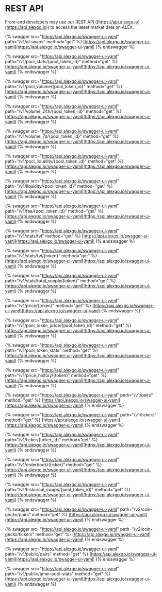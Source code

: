 # REST API

Front-end developers may use our REST API ([https://api.alexgo.io](https://api.alexgo.io)) to access the latest market data on ALEX.

{% swagger src="https://api.alexgo.io/swagger-ui-yaml" path="/v1/allswaps" method="get" %}
[https://api.alexgo.io/swagger-ui-yaml](https://api.alexgo.io/swagger-ui-yaml)
{% endswagger %}

{% swagger src="https://api.alexgo.io/swagger-ui-yaml" path="/v1/pool_stats/{pool_token_id}" method="get" %}
[https://api.alexgo.io/swagger-ui-yaml](https://api.alexgo.io/swagger-ui-yaml)
{% endswagger %}

{% swagger src="https://api.alexgo.io/swagger-ui-yaml" path="/v1/pool_volume/{pool_token_id}" method="get" %}
[https://api.alexgo.io/swagger-ui-yaml](https://api.alexgo.io/swagger-ui-yaml)
{% endswagger %}

{% swagger src="https://api.alexgo.io/swagger-ui-yaml" path="/v1/volume_24h/{pool_token_id}" method="get" %}
[https://api.alexgo.io/swagger-ui-yaml](https://api.alexgo.io/swagger-ui-yaml)
{% endswagger %}

{% swagger src="https://api.alexgo.io/swagger-ui-yaml" path="/v1/volume_7d/{pool_token_id}" method="get" %}
[https://api.alexgo.io/swagger-ui-yaml](https://api.alexgo.io/swagger-ui-yaml)
{% endswagger %}

{% swagger src="https://api.alexgo.io/swagger-ui-yaml" path="/v1/pool_liquidity/{pool_token_id}" method="get" %}
[https://api.alexgo.io/swagger-ui-yaml](https://api.alexgo.io/swagger-ui-yaml)
{% endswagger %}

{% swagger src="https://api.alexgo.io/swagger-ui-yaml" path="/v1/liquidity/{pool_token_id}" method="get" %}
[https://api.alexgo.io/swagger-ui-yaml](https://api.alexgo.io/swagger-ui-yaml)
{% endswagger %}

{% swagger src="https://api.alexgo.io/swagger-ui-yaml" path="/v1/fee/{pool_token_id}" method="get" %}
[https://api.alexgo.io/swagger-ui-yaml](https://api.alexgo.io/swagger-ui-yaml)
{% endswagger %}

{% swagger src="https://api.alexgo.io/swagger-ui-yaml" path="/v1/stats/tvl" method="get" %}
[https://api.alexgo.io/swagger-ui-yaml](https://api.alexgo.io/swagger-ui-yaml)
{% endswagger %}

{% swagger src="https://api.alexgo.io/swagger-ui-yaml" path="/v1/stats/tvl/{token}" method="get" %}
[https://api.alexgo.io/swagger-ui-yaml](https://api.alexgo.io/swagger-ui-yaml)
{% endswagger %}

{% swagger src="https://api.alexgo.io/swagger-ui-yaml" path="/v1/stats/total_supply/{token}" method="get" %}
[https://api.alexgo.io/swagger-ui-yaml](https://api.alexgo.io/swagger-ui-yaml)
{% endswagger %}

{% swagger src="https://api.alexgo.io/swagger-ui-yaml" path="/v1/price/{token}" method="get" %}
[https://api.alexgo.io/swagger-ui-yaml](https://api.alexgo.io/swagger-ui-yaml)
{% endswagger %}

{% swagger src="https://api.alexgo.io/swagger-ui-yaml" path="/v1/pool_token_price/{pool_token_id}" method="get" %}
[https://api.alexgo.io/swagger-ui-yaml](https://api.alexgo.io/swagger-ui-yaml)
{% endswagger %}

{% swagger src="https://api.alexgo.io/swagger-ui-yaml" path="/v1/pool_token_stats" method="get" %}
[https://api.alexgo.io/swagger-ui-yaml](https://api.alexgo.io/swagger-ui-yaml)
{% endswagger %}

{% swagger src="https://api.alexgo.io/swagger-ui-yaml" path="/v1/price_history/{token}" method="get" %}
[https://api.alexgo.io/swagger-ui-yaml](https://api.alexgo.io/swagger-ui-yaml)
{% endswagger %}

{% swagger src="https://api.alexgo.io/swagger-ui-yaml" path="/v1/pairs" method="get" %}
[https://api.alexgo.io/swagger-ui-yaml](https://api.alexgo.io/swagger-ui-yaml)
{% endswagger %}

{% swagger src="https://api.alexgo.io/swagger-ui-yaml" path="/v1/tickers" method="get" %}
[https://api.alexgo.io/swagger-ui-yaml](https://api.alexgo.io/swagger-ui-yaml)
{% endswagger %}

{% swagger src="https://api.alexgo.io/swagger-ui-yaml" path="/v1/ticker/{ticker_id}" method="get" %}
[https://api.alexgo.io/swagger-ui-yaml](https://api.alexgo.io/swagger-ui-yaml)
{% endswagger %}

{% swagger src="https://api.alexgo.io/swagger-ui-yaml" path="/v1/orderbook/{ticker}" method="get" %}
[https://api.alexgo.io/swagger-ui-yaml](https://api.alexgo.io/swagger-ui-yaml)
{% endswagger %}

{% swagger src="https://api.alexgo.io/swagger-ui-yaml" path="/v1/historical_swaps/{pool_token_id}" method="get" %}
[https://api.alexgo.io/swagger-ui-yaml](https://api.alexgo.io/swagger-ui-yaml)
{% endswagger %}

{% swagger src="https://api.alexgo.io/swagger-ui-yaml" path="/v2/coin-gecko/pairs" method="get" %}
[https://api.alexgo.io/swagger-ui-yaml](https://api.alexgo.io/swagger-ui-yaml)
{% endswagger %}

{% swagger src="https://api.alexgo.io/swagger-ui-yaml" path="/v2/coin-gecko/tickers" method="get" %}
[https://api.alexgo.io/swagger-ui-yaml](https://api.alexgo.io/swagger-ui-yaml)
{% endswagger %}

{% swagger src="https://api.alexgo.io/swagger-ui-yaml" path="/v1/public/pairs" method="get" %}
[https://api.alexgo.io/swagger-ui-yaml](https://api.alexgo.io/swagger-ui-yaml)
{% endswagger %}

{% swagger src="https://api.alexgo.io/swagger-ui-yaml" path="/v1/public/amm-pool-stats" method="get" %}
[https://api.alexgo.io/swagger-ui-yaml](https://api.alexgo.io/swagger-ui-yaml)
{% endswagger %}
